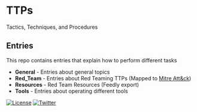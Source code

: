 # TTPs

Tactics, Techniques, and Procedures

## Entries

This repo contains entries that explain how to perform different tasks

* **General** - Entries about general topics
* **Red_Team** - Entries about Red Teaming TTPs (Mapped to [Mitre Att&ck](https://attack.mitre.org/))
* **Resources** - Red Team Resources (Feedly export)
* **Tools** - Entries about operating different tools

[![License](https://img.shields.io/badge/license-GPL3-lightgrey.svg)](https://www.gnu.org/licenses/gpl-3.0.en.html) [![Twitter](https://img.shields.io/badge/twitter-sneakerhax-38A1F3?logo=twitter)](https://twitter.com/sneakerhax)
